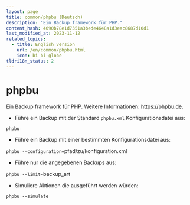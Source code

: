 ```yaml
---
layout: page
title: common/phpbu (Deutsch)
description: "Ein Backup framework für PHP."
content_hash: 4090b78e1d7351a3bede4648a1d3eac8687d10d1
last_modified_at: 2023-11-12
related_topics:
  - title: English version
    url: /en/common/phpbu.html
    icon: bi bi-globe
tldri18n_status: 2
---
```

# phpbu

Ein Backup framework für PHP.
Weitere Informationen: <https://phpbu.de>.

- Führe ein Backup mit der Standard `phpbu.xml` Konfigurationsdatei aus:

`phpbu`

- Führe ein Backup mit einer bestimmten Konfigurationsdatei aus:

`phpbu --configuration=`<span class="tldr-var badge badge-pill bg-dark-lm bg-white-dm text-white-lm text-dark-dm font-weight-bold">pfad/zu/konfiguration.xml</span>

- Führe nur die angegebenen Backups aus:

`phpbu --limit=`<span class="tldr-var badge badge-pill bg-dark-lm bg-white-dm text-white-lm text-dark-dm font-weight-bold">backup_art</span>

- Simuliere Aktionen die ausgeführt werden würden:

`phpbu --simulate`
